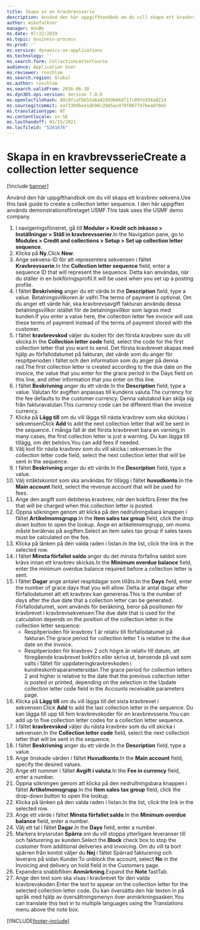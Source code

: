 ```yaml
---
title: Skapa in en kravbrevsserie
description: Använd den här uppgifthandbok om du vill skapa ett kravbrev sekvens.
author: mikefalkner
manager: AnnBe
ms.date: 07/22/2019
ms.topic: business-process
ms.prod: ''
ms.service: dynamics-ax-applications
ms.technology: ''
ms.search.form: CollectionLetterCourse
audience: Application User
ms.reviewer: roschlom
ms.search.region: Global
ms.author: roschlom
ms.search.validFrom: 2016-06-30
ms.dyn365.ops.version: Version 7.0.0
ms.openlocfilehash: 89c8fcafbb55a6a42459666d717c09fed34a8214
ms.sourcegitcommit: eaf330dbee1db96c20d5ac479f007747bea079eb
ms.translationtype: HT
ms.contentlocale: sv-SE
ms.lasthandoff: 02/15/2021
ms.locfileid: "5241676"
---
```

# <a name="create-a-collection-letter-sequence"></a><span data-ttu-id="b38ec-103">Skapa in en kravbrevsserie</span><span class="sxs-lookup"><span data-stu-id="b38ec-103">Create a collection letter sequence</span></span>

[!include [banner](../../includes/banner.md)]

<span data-ttu-id="b38ec-104">Använd den här uppgifthandbok om du vill skapa ett kravbrev sekvens.</span><span class="sxs-lookup"><span data-stu-id="b38ec-104">Use this task guide to create a collection letter sequence.</span></span> <span data-ttu-id="b38ec-105">I den här uppgiften används demonstrationsföretaget USMF.</span><span class="sxs-lookup"><span data-stu-id="b38ec-105">This task uses the USMF demo company.</span></span>

1. <span data-ttu-id="b38ec-106">I navigeringsfönstret, gå till **Moduler > Kredit och inkasso > Inställningar > Ställ in kravbrevsserier**.</span><span class="sxs-lookup"><span data-stu-id="b38ec-106">In the Navigation pane, go to **Modules > Credit and collections > Setup > Set up collection letter sequence**.</span></span>
2. <span data-ttu-id="b38ec-107">Klicka på **Ny**.</span><span class="sxs-lookup"><span data-stu-id="b38ec-107">Click **New**.</span></span>
3. <span data-ttu-id="b38ec-108">Ange sekvens-ID för att representera sekvensen i fältet **Kravbrevsserie**.</span><span class="sxs-lookup"><span data-stu-id="b38ec-108">In the **Collection letter sequence** field, enter a sequence ID that will represent the sequence.</span></span> <span data-ttu-id="b38ec-109">Detta kan användas, när du ställer in en bokföringsprofil.</span><span class="sxs-lookup"><span data-stu-id="b38ec-109">It will be used when you set up a posting profile.</span></span>
4. <span data-ttu-id="b38ec-110">I fältet **Beskrivning** anger du ett värde.</span><span class="sxs-lookup"><span data-stu-id="b38ec-110">In the **Description** field, type a value.</span></span>  <span data-ttu-id="b38ec-111">Betalningsvillkoren är valfri.</span><span class="sxs-lookup"><span data-stu-id="b38ec-111">The terms of payment is optional.</span></span> <span data-ttu-id="b38ec-112">Om du anger ett värde här, ska kravbrevsavgift fakturan använda dessa betalningsvillkor istället för de betalningsvillkor som lagras med kunden.</span><span class="sxs-lookup"><span data-stu-id="b38ec-112">If you enter a value here, the collection letter fee invoice will use these terms of payment instead of the terms of payment stored with the customer.</span></span>  
5. <span data-ttu-id="b38ec-113">I fältet **kravbrevskod** väljer du koden för det första kravbrev som du vill skicka.</span><span class="sxs-lookup"><span data-stu-id="b38ec-113">In the **Collection letter code** field, select the code for the first collection letter that you want to send.</span></span> <span data-ttu-id="b38ec-114">Det första kravbrevet skapas med hjälp av förfallodatumet på fakturan, det värde som du anger för respitperioden i fältet och den information som du anger på denna rad.</span><span class="sxs-lookup"><span data-stu-id="b38ec-114">The first collection letter is created according to the due date on the invoice, the value that you enter for the grace period in the Days field on this line, and other information that you enter on this line.</span></span>  
6. <span data-ttu-id="b38ec-115">I fältet **Beskrivning** anger du ett värde.</span><span class="sxs-lookup"><span data-stu-id="b38ec-115">In the **Description** field, type a value.</span></span> <span data-ttu-id="b38ec-116">Valutan för avgiften anpassas till kundens valuta.</span><span class="sxs-lookup"><span data-stu-id="b38ec-116">The currency for the fee defaults to the customer currency.</span></span> <span data-ttu-id="b38ec-117">Denna valutakod kan skilja sig från fakturavalutan.</span><span class="sxs-lookup"><span data-stu-id="b38ec-117">This currency code can be different than the invoice currency.</span></span>  
7. <span data-ttu-id="b38ec-118">Klicka på **Lägg till** om du vill lägga till nästa kravbrev som ska skickas i sekvensen</span><span class="sxs-lookup"><span data-stu-id="b38ec-118">Click **Add** to add the next collection letter that will be sent in the sequence.</span></span> <span data-ttu-id="b38ec-119">I många fall är det första kravbrevet bara en varning.</span><span class="sxs-lookup"><span data-stu-id="b38ec-119">In many cases, the first collection letter is just a warning.</span></span> <span data-ttu-id="b38ec-120">Du kan lägga till tillägg, om det behövs.</span><span class="sxs-lookup"><span data-stu-id="b38ec-120">You can add fees if needed.</span></span>  
8. <span data-ttu-id="b38ec-121">Välj kod för nästa kravbrev som du vill skicka i sekvensen.</span><span class="sxs-lookup"><span data-stu-id="b38ec-121">In the collection letter code field, select the next collection letter that will be sent in the sequence.</span></span>
9. <span data-ttu-id="b38ec-122">I fältet **Beskrivning** anger du ett värde.</span><span class="sxs-lookup"><span data-stu-id="b38ec-122">In the **Description** field, type a value.</span></span>
10. <span data-ttu-id="b38ec-123">Välj intäktskontot som ska användas för tillägg i fältet **huvudkonto**.</span><span class="sxs-lookup"><span data-stu-id="b38ec-123">In the **Main account** field, select the revenue account that will be used for fees.</span></span>
11. <span data-ttu-id="b38ec-124">Ange den avgift som debiteras kravbrev, när den bokförs.</span><span class="sxs-lookup"><span data-stu-id="b38ec-124">Enter the fee that will be charged when this collection letter is posted.</span></span>
12. <span data-ttu-id="b38ec-125">Öppna sökningen genom att klicka på den nedrullningsbara knappen i fältet **Artikelmomsgrupp**.</span><span class="sxs-lookup"><span data-stu-id="b38ec-125">In the **Item sales tax group** field, click the drop down button to open the lookup.</span></span> <span data-ttu-id="b38ec-126">Ange en artikelmomsgrupp, om moms måste beräknas på avgiften.</span><span class="sxs-lookup"><span data-stu-id="b38ec-126">Select an item sales tax group if sales taxes must be calculated on the fee.</span></span>  
13. <span data-ttu-id="b38ec-127">Klicka på länken på den valda raden i listan.</span><span class="sxs-lookup"><span data-stu-id="b38ec-127">In the list, click the link in the selected row.</span></span>
14. <span data-ttu-id="b38ec-128">I fältet **Minsta förfallet saldo** anger du det minsta förfallna saldot som krävs innan ett kravbrev skickas.</span><span class="sxs-lookup"><span data-stu-id="b38ec-128">In the **Minimum overdue balance** field, enter the minimum overdue balance required before a collection letter is sent.</span></span>
15. <span data-ttu-id="b38ec-129">I fältet **Dagar** ange antalet respitdagar som tillåts.</span><span class="sxs-lookup"><span data-stu-id="b38ec-129">In the **Days** field, enter the number of grace days that you will allow.</span></span> <span data-ttu-id="b38ec-130">Detta är antal dagar efter förfallodatumet att ett kravbrev kan genereras.</span><span class="sxs-lookup"><span data-stu-id="b38ec-130">This is the number of days after the due date that a collection letter can be generated.</span></span> <span data-ttu-id="b38ec-131">Förfallodatumet, som används för beräkning, beror på positionen för kravbrevet i kravbrevsekvensen:</span><span class="sxs-lookup"><span data-stu-id="b38ec-131">The due date that is used for the calculation depends on the position of the collection letter in the collection letter sequence:</span></span>
    - <span data-ttu-id="b38ec-132">Respitperioden för kravbrev 1 är relativ till förfallodatumet på fakturan.</span><span class="sxs-lookup"><span data-stu-id="b38ec-132">The grace period for collection letter 1 is relative to the due date on the invoice.</span></span>
    - <span data-ttu-id="b38ec-133">Respitperioden för kravbrev 2 och högre är relativ till datum, att föregående kravbrevet bokförs eller skriva ut, beroende på vad som valts i fältet för uppdateringkravbrevkoden i kundreskontraparametersidan.</span><span class="sxs-lookup"><span data-stu-id="b38ec-133">The grace period for collection letters 2 and higher is relative to the date that the previous collection letter is posted or printed, depending on the selection in the Update collection letter code field in the Accounts receivable parameters page.</span></span>  
16. <span data-ttu-id="b38ec-134">Klicka på **Lägg till** om du vill lägga till det sista kravbrevet i sekvensen.</span><span class="sxs-lookup"><span data-stu-id="b38ec-134">Click **Add** to add the last collection letter in the sequence.</span></span> <span data-ttu-id="b38ec-135">Du kan lägga till upp till fem kravbrevskoder för en kravbrevsserie.</span><span class="sxs-lookup"><span data-stu-id="b38ec-135">You can add up to five collection letter codes for a collection letter sequence.</span></span>  
17. <span data-ttu-id="b38ec-136">I fältet **kravbrevskod** väljer du nästa kravbrev som du vill skicka i sekvensen.</span><span class="sxs-lookup"><span data-stu-id="b38ec-136">In the **Collection letter code** field, select the next collection letter that will be sent in the sequence.</span></span>
18. <span data-ttu-id="b38ec-137">I fältet **Beskrivning** anger du ett värde.</span><span class="sxs-lookup"><span data-stu-id="b38ec-137">In the **Description** field, type a value.</span></span>
19. <span data-ttu-id="b38ec-138">Ange önskade värden i fältet **Huvudkonto**.</span><span class="sxs-lookup"><span data-stu-id="b38ec-138">In the **Main account** field, specify the desired values.</span></span>
20. <span data-ttu-id="b38ec-139">Ange ett nummer i fältet **Avgift i valuta**.</span><span class="sxs-lookup"><span data-stu-id="b38ec-139">In the **Fee in currency** field, enter a number.</span></span>
21. <span data-ttu-id="b38ec-140">Öppna sökningen genom att klicka på den nedrullningsbara knappen i fältet **Artikelmomsgrupp**.</span><span class="sxs-lookup"><span data-stu-id="b38ec-140">In the **Item sales tax group** field, click the drop-down button to open the lookup.</span></span>
22. <span data-ttu-id="b38ec-141">Klicka på länken på den valda raden i listan.</span><span class="sxs-lookup"><span data-stu-id="b38ec-141">In the list, click the link in the selected row.</span></span>
23. <span data-ttu-id="b38ec-142">Ange ett värde i fältet **Minsta förfallet saldo**.</span><span class="sxs-lookup"><span data-stu-id="b38ec-142">In the **Minimum overdue balance** field, enter a number.</span></span>
24. <span data-ttu-id="b38ec-143">Välj ett tal i fältet **Dagar**.</span><span class="sxs-lookup"><span data-stu-id="b38ec-143">In the **Days** field, enter a number.</span></span>
25. <span data-ttu-id="b38ec-144">Markera kryssrutan **Spärra** om du vill stoppa ytterligare leveranser till och fakturering av kunden.</span><span class="sxs-lookup"><span data-stu-id="b38ec-144">Select the **Block** check box to stop the customer from additional deliveries and invoicing.</span></span> <span data-ttu-id="b38ec-145">Om du vill ta bort spärren från kontot väljer du **Nej** i fältet Spärrad fakturering och leverans på sidan Kunder.</span><span class="sxs-lookup"><span data-stu-id="b38ec-145">To unblock the account, select **No** in the Invoicing and delivery on hold field in the Customers page.</span></span>  
26. <span data-ttu-id="b38ec-146">Expandera snabbfliken **Anmärkning**.</span><span class="sxs-lookup"><span data-stu-id="b38ec-146">Expand the **Note** fastTab.</span></span>
27. <span data-ttu-id="b38ec-147">Ange den text som ska visas i kravbrevet för den valda kravbrevskoden.</span><span class="sxs-lookup"><span data-stu-id="b38ec-147">Enter the text to appear on the collection letter for the selected collection letter code.</span></span> <span data-ttu-id="b38ec-148">Du kan översätta den här texten in på språk med hjälp av översättningsmenyn över anmärkningsasken.</span><span class="sxs-lookup"><span data-stu-id="b38ec-148">You can translate this text in to multiple languages using the Translations menu above the note box.</span></span>  



[!INCLUDE[footer-include](../../../includes/footer-banner.md)]